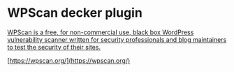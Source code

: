 # WPScan decker plugin

[WPScan is a free, for non-commercial use, black box WordPress vulnerability scanner written for security professionals and blog maintainers to test the security of their sites.](https://github.com/wpscanteam/wpscan)

[https://wpscan.org/](https://wpscan.org/)
